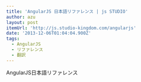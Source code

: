 ```yaml
---
title: 'AngularJS 日本語リファレンス | js STUDIO'
author: azu
layout: post
itemUrl: 'http://js.studio-kingdom.com/angularjs'
date: '2013-12-06T01:04:04.900Z'
tags:
  - AngularJS
  - リファレンス
  - 翻訳
---
```

AngularJS日本語リファレンス
